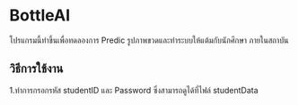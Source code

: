 # BottleAI
โปรแกรมนี้ทำขึ้นเพื่อทดลองการ Predic รูปภาพขวดและทำระบบให้แต้มกับนักศึกษา
ภายในสถาบัน
## วิธีการใช้งาน
 1.ทำการกรอกรหัส studentID และ Password ซึ่งสามารถดูได้ที่ไฟล์ studentData
